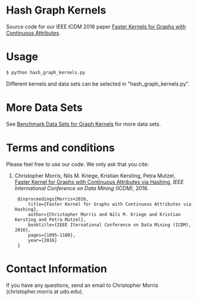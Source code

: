 # Hash Graph Kernels
Source code for our IEEE ICDM 2016 paper [Faster Kernels for Graphs with Continuous Attributes](https://arxiv.org/abs/1610.00064).

# Usage

```Bash
$ python hash_graph_kernels.py
```

Different kernels and data sets can be selected in "hash_graph_kernels.py".

# More Data Sets

See [Benchmark Data Sets for Graph Kernels](http://graphkernels.cs.tu-dortmund.de) for more data sets.

# Terms and conditions
Please feel free to use our code. We only ask that you cite:  

1. Christopher Morris, Nils M. Kriege, Kristian Kersting, Petra Mutzel, 
    	[Faster Kernel for Graphs with Continuous Attributes via Hashing](http://ieeexplore.ieee.org/document/7837955), *IEEE International Conference on Data Mining (ICDM)*, 2016.
      
		@inproceedings{Morris+2016,
		    title={Faster Kernel for Graphs with Continuous Attributes via Hashing},
		    author={Christopher Morris and Nils M. Kriege and Kristian Kersting and Petra Mutzel},
		    booktitle={IEEE Iternational Conference on Data Mining (ICDM), 2016},
		    pages={1095-1100},
		    year={2016}
		}

# Contact Information

If you have any questions, send an email to Christopher Morris (christopher.morris at udo.edu).
